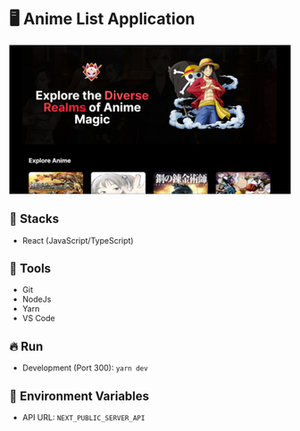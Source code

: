 # :desktop_computer: Anime List Application

<img src="./assets/cover.png" alt="Cover projeto" />

## :briefcase: Stacks

- React (JavaScript/TypeScript)

## :hammer: Tools

- Git
- NodeJs
- Yarn
- VS Code

## :fire: Run

- Development (Port 300): `yarn dev`

## :triangular_flag_on_post: Environment Variables

- API URL: `NEXT_PUBLIC_SERVER_API`
